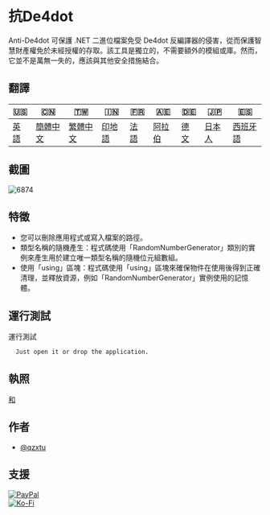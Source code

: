 # 抗De4dot

Anti-De4dot 可保護 .NET 二進位檔案免受 De4dot 反編譯器的侵害，從而保護智慧財產權免於未經授權的存取。該工具是獨立的，不需要額外的模組或庫。然而，它並不是萬無一失的，應該與其他安全措施結合。

## 翻譯

| 🇺🇸            | 🇨🇳                    | 🇹🇼                    | 🇮🇳                | 🇫🇷               | 🇦🇪                | 🇩🇪               | 🇯🇵                | 🇪🇸                 |
| --------------- | ----------------------- | ----------------------- | ------------------- | ------------------ | ------------------- | ------------------ | ------------------- | -------------------- |
| [英語](README.md) | [簡體中文](README.zh-CN.md) | [繁體中文](README.zh-TW.md) | [印地語](README.hi.md) | [法語](README.fr.md) | [阿拉伯](README.ar.md) | [德文](README.de.md) | [日本人](README.ja.md) | [西班牙語](README.es.md) |

## 截圖

![6874](https://github.com/qzxtu/Anti-De4dot/assets/69091361/0a750eb0-44e3-4d15-a799-16382325b8e8)

## 特徵

-   您可以刪除應用程式或寫入檔案的路徑。
-   類型名稱的隨機產生：程式碼使用「RandomNumberGenerator」類別的實例來產生用於建立唯一類型名稱的隨機位元組數組。
-   使用「using」區塊：程式碼使用「using」區塊來確保物件在使用後得到正確清理，並釋放資源，例如「RandomNumberGenerator」實例使用的記憶體。

## 運行測試

運行測試

```text
  Just open it or drop the application.
```

## 執照

[和](https://choosealicense.com/licenses/mit/)

## 作者

-   [@qzxtu](https://www.github.com/qzxtu)

## 支援

[![PayPal](https://img.shields.io/badge/PayPal-00457C?style=for-the-badge&logo=paypal&logoColor=white)](https://paypal.me/nova355killer)  
[![Ko-Fi](https://img.shields.io/badge/kofi-00457C?style=for-the-badge&logo=ko-fi&logoColor=white)](https://ko-fi.com/nova355)
